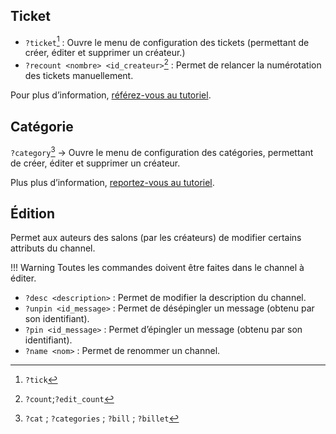 ## Ticket
- `?ticket`[^ticket] : Ouvre le menu de configuration des tickets (permettant de créer, éditer et supprimer un créateur.)
- `?recount <nombre> <id_createur>`[^recount] : Permet de relancer la numérotation des tickets manuellement. 

Pour plus d’information, [référez-vous au tutoriel](../tuto/chan#ticket).

## Catégorie
`?category`[^cat]
→ Ouvre le menu de configuration des catégories, permettant de créer, éditer et supprimer un créateur.

Plus plus d’information, [reportez-vous au tutoriel](../tuto/chan.md#catégorie).
 
## Édition
Permet aux auteurs des salons (par les créateurs) de modifier certains attributs du channel. 

!!! Warning
Toutes les commandes doivent être faites dans le channel à éditer.

- `?desc <description>` : Permet de modifier la description du channel.
- `?unpin <id_message>` : Permet de désépingler un message (obtenu par son identifiant).
- `?pin <id_message>` : Permet d’épingler un message (obtenu par son identifiant).
- `?name <nom>` : Permet de renommer un channel.



[^ticket]: `?tick`
[^recount]: `?count`;`?edit_count`
[^cat]: `?cat` ; `?categories` ; `?bill` ; `?billet`
